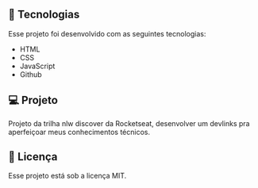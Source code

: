 ## 🚀 Tecnologias

Esse projeto foi desenvolvido com as seguintes tecnologias:

- HTML
- CSS
- JavaScript
- Github


## 💻 Projeto

Projeto da trilha nlw discover da Rocketseat, desenvolver um devlinks pra aperfeiçoar meus conhecimentos técnicos.


## 📝 Licença

Esse projeto está sob a licença MIT.
